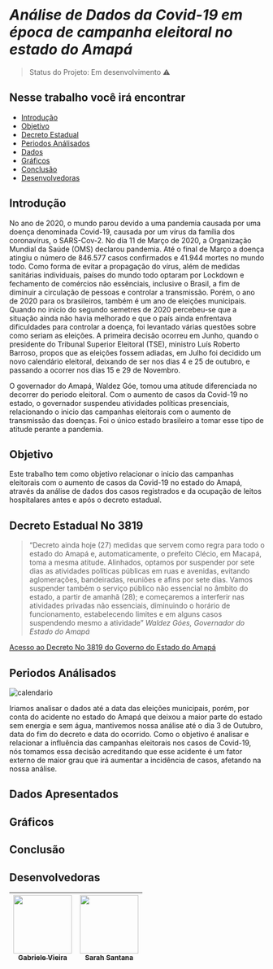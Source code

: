 
# _Análise de Dados da Covid-19 em época de campanha eleitoral no estado do Amapá_

> Status do Projeto: Em desenvolvimento :warning:

## Nesse trabalho você irá encontrar

- [Introdução](#introdução)
- [Objetivo](#objetivo)
- [Decreto Estadual](#decreto-estadual-no-3819)
- [Periodos Análisados](#periodos-análisados)
- [Dados](#dados-apresentados)
- [Gráficos](#gráficos)
- [Conclusão](#conclusão)
- [Desenvolvedoras](#desenvolvedoras)



## Introdução

No ano de 2020, o mundo parou devido a uma pandemia causada por uma doença denominada Covid-19, causada por um vírus da família dos coronavírus, o SARS-Cov-2. 
No dia 11 de Março de 2020, a Organização Mundial da Saúde (OMS) declarou pandemia. Até o final de Março a doença atingiu o número de 846.577 casos confirmados e 41.944 mortes no mundo todo.
Como forma de evitar a propagação do vírus, além de medidas sanitárias individuais, países do mundo todo optaram por Lockdown e fechamento de comércios não essênciais, inclusive o Brasil, a fim de diminuir a circulação de pessoas e controlar a transmissão.
Porém, o ano de 2020 para os brasileiros, também é um ano de eleições municipais. Quando no inicio do segundo semetres de 2020 percebeu-se que a situação ainda não havia melhorado e que o país ainda enfrentava dificuldades para controlar a doença, foi levantado várias questões sobre como seriam as eleições.
A primeira decisão ocorreu em Junho, quando o presidente do Tribunal Superior Eleitoral (TSE), ministro Luís Roberto Barroso, propos que as eleições fossem adiadas, em Julho foi decidido um novo calendário eleitoral, deixando de ser nos dias 4 e 25 de outubro, e passando a ocorrer nos dias 15 e 29 de Novembro.

O governador do Amapá, Waldez Góe, tomou uma atitude diferenciada no decorrer do periodo eleitoral. Com o aumento de casos da Covid-19 no estado, o governador suspendeu atividades políticas presenciais, relacionando o inicio das campanhas eleitorais com o aumento de transmissão das doenças. Foi o único estado brasileiro a tomar esse tipo de atitude perante a pandemia.


## Objetivo

Este trabalho tem como objetivo relacionar o inicio das campanhas eleitorais com o aumento de casos da Covid-19 no estado do Amapá, através da análise de dados dos casos registrados e da ocupação de leitos hospitalares antes e após o decreto estadual.

## Decreto Estadual No 3819

> “Decreto ainda hoje (27) medidas que servem como regra para todo o estado do Amapá e, automaticamente, o prefeito Clécio, em Macapá, toma a mesma atitude. Alinhados, optamos por suspender por sete dias as atividades políticas públicas em ruas e avenidas, evitando aglomerações, bandeiradas, reuniões e afins por sete dias. Vamos suspender também o serviço público não essencial no âmbito do estado, a partir de amanhã (28); e começaremos a interferir nas atividades privadas não essenciais, diminuindo o horário de funcionamento, estabelecendo limites e em alguns casos suspendendo mesmo a atividade”
*_Waldez Góes, Governador do Estado do Amapá_*

[Acesso ao Decreto No 3819 do Governo do Estado do Amapá](https://drive.google.com/file/d/1ZyWpTOCcbYf54OCKzNTC4ZDvghZol1eh/view)

## Periodos Análisados

![calendario](https://user-images.githubusercontent.com/71100287/99732551-73be9000-2a9e-11eb-9adb-9b82aa0da6ec.png)

Iriamos analisar o dados até a data das eleições municipais, porém, por conta do acidente no estado do Amapá que deixou a maior parte do estado sem energia e sem água, mantivemos nossa análise até o dia 3 de Outubro, data do fim do decreto e data do ocorrido. Como o objetivo é analisar e relacionar a influência das campanhas eleitorais nos casos de Covid-19, nós tomamos essa decisão acreditando que esse acidente é um fator externo de maior grau que irá aumentar a incidência de casos, afetando na nossa análise.

## Dados Apresentados


## Gráficos

## Conclusão

## Desenvolvedoras

[<img src="https://avatars1.githubusercontent.com/u/71100287?s=400&u=1c3492ca193736aafed77b90f5a49678dd50975e&v=4" width=115 > <br> <sub> Gabriele Vieira </sub>](https://github.com/GabrieleGVieira) | [<img src="https://avatars2.githubusercontent.com/u/72801105?s=400&u=f72042dd40d93e5b594b527b6605fcbd3669c510&v=4" width=115 > <br> <sub> Sarah Santana </sub>](https://github.com/Sarah781) |
| :---: | :---: | 


